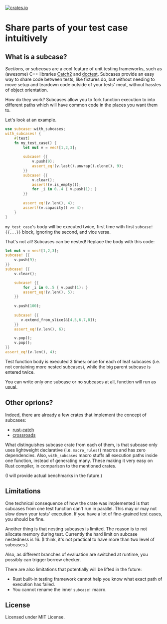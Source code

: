 <!-- this file is generated automatically with cargo-rdme tool -->

[![crates.io](https://img.shields.io/crates/v/subcase?style=for-the-badge&color=blue)](https://crates.io/crates/subcase)

<!-- cargo-rdme start -->

# Share parts of your test case intuitively

## What is a subcase?

*Sections*, or *subcases* are a cool feature of unit testing frameworks,
such as (awesome) C++ libraries [Catch2](https://github.com/catchorg/Catch2)
and [doctest](https://github.com/doctest/doctest).
Subcases provide an easy way to share code between tests,
like fixtures do, but without needing to move setup and teardown code
outside of your tests' meat, without hassles of object orientation.

How do they work? Subcases allow you to fork function execution
to into different paths which will have common code in the places
you want them to.

Let's look at an example.
```rust
use subcase::with_subcases;
with_subcases! {
    #[test]
    fn my_test_case() {
        let mut v = vec![1,2,3];
        
        subcase! {{
            v.push(9);
            assert_eq!(v.last().unwrap().clone(), 9);
        }}
        subcase! {{
            v.clear();
            assert!(v.is_empty());
            for _i in 0..4 { v.push(1); }
        }}
        
        assert_eq!(v.len(), 4);
        assert!(v.capacity() >= 4);
    }
}
```
`my_test_case`'s body will be executed twice, first time
with first `subcase!{{...}}` block, ignoring the second,
and vice versa.

That's not all! Subcases can be nested! Replace the body
with this code:
```rust
let mut v = vec![1,2,3];   
subcase! {{
    v.push(9);
}}
subcase! {{
    v.clear();

    subcase! {{
        for _i in 0..5 { v.push(1); }
        assert_eq!(v.len(), 5);
    }}
   
    v.push(100);
   
    subcase! {{
       v.extend_from_slice(&[4,5,6,7,8]);
    }}
    assert_eq!(v.len(), 6);

    v.pop();
    v.pop();
}}
assert_eq!(v.len(), 4);
```
Test function body is executed 3 times: once
for each of leaf subcases (i.e. not containing more nested subcases),
while the big parent subcase is entered twice.

You can write only one subcase or no subcases at all, function
will run as usual.

## Other oprions?

Indeed, there are already a few crates that implement the concept
of subcases:
+ [rust-catch](https://github.com/guydunton/rust-catch)
+ [crossroads](https://crates.io/crates/crossroads)

What distinguishes subcase crate from each of them, is that
subcase only uses lightweight declarative (i.e. `macro_rules!`)
macros and has zero dependencies. Also, `with_subcases` macro stuffs
all execution paths inside one function, instead of generating
many. These making it very easy on Rust compiler, in comparison
to the mentioned crates.

(I will provide actual benchmarks in the future.)

## Limitations

One technical consequence of how the crate was
implemented is that subcases from one test function can't run
in parallel. This may or may not slow down your tests' execution.
If you have a lot of fine-grained test cases, you should be fine.

Another thing is that nesting subcases is limited. The reason is
to not allocate memory during test. Currently the hard limit
on subcase nestedness is 16. (I think, it's not practical to have
more than two level of subcases.)

Also, as different branches of evaluation are switched at runtime,
you possibly can trigger borrow checker.


There are also limitations that potentially will be lifted in the
future:
+ Rust built-in testing framework cannot help you
know what exact path of execution has failed.
+ You cannot rename the inner `subcase!` macro.

## License

Licensed under MIT License.

<!-- cargo-rdme end -->
